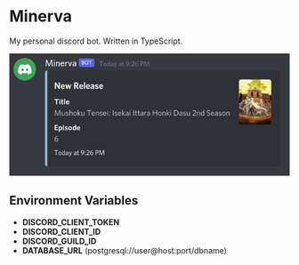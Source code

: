 # Minerva

My personal discord bot. Written in TypeScript.

![Screenshot](./docs/screenshot.png)

## Environment Variables

-   **DISCORD_CLIENT_TOKEN**
-   **DISCORD_CLIENT_ID**
-   **DISCORD_GUILD_ID**
-   **DATABASE_URL** (postgresql://user@host:port/dbname)
